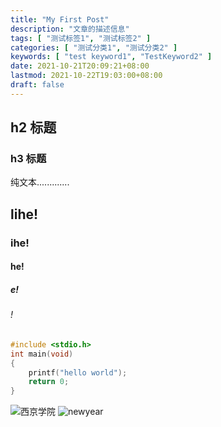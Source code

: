 ```yaml
---
title: "My First Post"
description: "文章的描述信息"
tags: [ "测试标签1", "测试标签2" ]
categories: [ "测试分类1", "测试分类2" ]
keywords: [ "test keyword1", "TestKeyword2" ]
date: 2021-10-21T20:09:21+08:00
lastmod: 2021-10-22T19:03:00+08:00
draft: false
---
```


## h2 标题

### h3 标题

纯文本.............
## lihe!

### ihe!

#### he!

##### e!

###### !

```c
#include <stdio.h>
int main(void)
{
    printf("hello world");
    return 0;
}
```

![西京学院](/my-first-post/xjxy.jpg)
![newyear](./images/Newyear_ZH-CN7704868471_1920x1080.jpg)